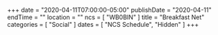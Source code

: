 +++
date = "2020-04-11T07:00:00-05:00"
publishDate = "2020-04-11"
endTime = ""
location = ""
ncs = [ "WB0BIN" ]
title = "Breakfast Net"
categories = [ "Social" ]
dates = [ "NCS Schedule", "Hidden" ]
+++
